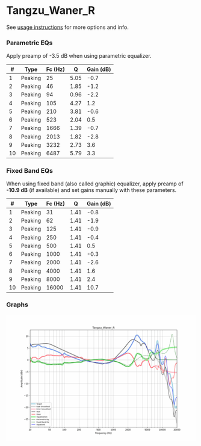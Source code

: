 # Tangzu_Waner_R
See [usage instructions](https://github.com/jaakkopasanen/AutoEq#usage) for more options and info.

### Parametric EQs
Apply preamp of -3.5 dB when using parametric equalizer.

|   # | Type    |   Fc (Hz) |    Q |   Gain (dB) |
|-----|---------|-----------|------|-------------|
|   1 | Peaking |        25 | 5.05 |        -0.7 |
|   2 | Peaking |        46 | 1.85 |        -1.2 |
|   3 | Peaking |        94 | 0.96 |        -2.2 |
|   4 | Peaking |       105 | 4.27 |         1.2 |
|   5 | Peaking |       210 | 3.81 |        -0.6 |
|   6 | Peaking |       523 | 2.04 |         0.5 |
|   7 | Peaking |      1666 | 1.39 |        -0.7 |
|   8 | Peaking |      2013 | 1.82 |        -2.8 |
|   9 | Peaking |      3232 | 2.73 |         3.6 |
|  10 | Peaking |      6487 | 5.79 |         3.3 |

### Fixed Band EQs
When using fixed band (also called graphic) equalizer, apply preamp of **-10.9 dB** (if available) and set gains manually with these parameters.

|   # | Type    |   Fc (Hz) |    Q |   Gain (dB) |
|-----|---------|-----------|------|-------------|
|   1 | Peaking |        31 | 1.41 |        -0.8 |
|   2 | Peaking |        62 | 1.41 |        -1.9 |
|   3 | Peaking |       125 | 1.41 |        -0.9 |
|   4 | Peaking |       250 | 1.41 |        -0.4 |
|   5 | Peaking |       500 | 1.41 |         0.5 |
|   6 | Peaking |      1000 | 1.41 |        -0.3 |
|   7 | Peaking |      2000 | 1.41 |        -2.6 |
|   8 | Peaking |      4000 | 1.41 |         1.6 |
|   9 | Peaking |      8000 | 1.41 |         2.4 |
|  10 | Peaking |     16000 | 1.41 |        10.7 |

### Graphs
![](./Tangzu_Waner_R.png)
